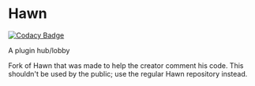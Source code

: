 # Hawn

[![Codacy Badge](https://api.codacy.com/project/badge/Grade/e261810ad5ca401897e184101142b15e)](https://app.codacy.com/app/DianoxDragon/Hawn?utm_source=github.com&utm_medium=referral&utm_content=DianoxDragon/Hawn&utm_campaign=Badge_Grade_Dashboard)

A plugin hub/lobby

Fork of Hawn that was made to help the creator comment his code.
This shouldn't be used by the public; use the regular Hawn repository instead.

